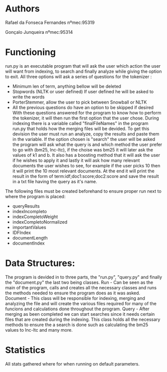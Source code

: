 # Authors

Rafael da Fonseca Fernandes nºmec:95319

Gonçalo Junqueira nºmec:95314

# Functioning
run.py is an executable program that will ask the user which action the user will want from indexing, to search and finally analyze while giving the option to exit.
All three options will ask a series of questions for the tokenizer :
- Minimum len of term, anything bellow will be deleted
- Stopwords (NLTK or user defined) If user defined he will be asked to write the words
- PorterStemmer, allow the user to pick between Snowball or NLTK
- All the previous questions do have an option to be skipped if desired
With these questions answered for the program to know how to perform the tokenizer, it will then run the first option that the user chose.
During indexing there is a variable called "finalFileNames" in the program run.py that holds how the merging files will be devided. To get this devision the user must run an analyze, copy the results and paste them in the variable.
If the option chosen is "search" the user will be asked the program will ask what the query is and which method the user prefer to go with (bm25, lnc-ltc), if the choise was bm25 it will later ask the values of k1 and b. It also has a boosting method that it will ask the user if he wishes to apply it and lastly it will ask how many relevant documents the user wishes to see, for example if the user picks 10 then it will print the 10 most relevant documents. At the end it will print the result in the form of term:idf;doc1:score;doc2:score and save the result in a txt file having the query as it's name.

The following files must be created beforehand to ensure proper run next to where the program is placed:
- queryResults
- indexIncompleto
- indexCompletoWeight
- indexCompletoNormalized
- importantValues
- IDFIndex
- documentLength
- documentIndex


# Data Structures:
The program is devided in to three parts, the "run.py", "query.py" and finally the "document.py" the last two being classes.
Run - Can be seen as the main of the program, calls and creates all the necessary classes and runs the methods needed to ensure the program does as it was asked.
Document - This class will be responsible for indexing, merging and analyzing the file and will create the various files required for many of the funcions and calculations done throughout the program.
Query - After merging as been completed we can start searches since it needs certain files that are created during the indexing. This class holds all the necessary methods to ensure the a search is done such as calculating the bm25 values to lnc-ltc and many more.

# Statistics
All stats gathered where for when running on default parameters.